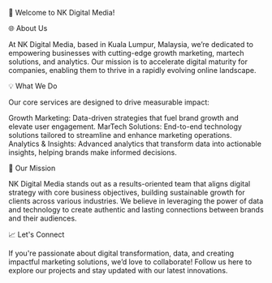 👋 Welcome to NK Digital Media!

🌐 About Us

At NK Digital Media, based in Kuala Lumpur, Malaysia, we’re dedicated to empowering businesses with cutting-edge growth marketing, martech solutions, and analytics. Our mission is to accelerate digital maturity for companies, enabling them to thrive in a rapidly evolving online landscape.

💡 What We Do

Our core services are designed to drive measurable impact:

Growth Marketing: Data-driven strategies that fuel brand growth and elevate user engagement.
MarTech Solutions: End-to-end technology solutions tailored to streamline and enhance marketing operations.
Analytics & Insights: Advanced analytics that transform data into actionable insights, helping brands make informed decisions.

🚀 Our Mission

NK Digital Media stands out as a results-oriented team that aligns digital strategy with core business objectives, building sustainable growth for clients across various industries. We believe in leveraging the power of data and technology to create authentic and lasting connections between brands and their audiences.

📈 Let's Connect

If you're passionate about digital transformation, data, and creating impactful marketing solutions, we’d love to collaborate! Follow us here to explore our projects and stay updated with our latest innovations.
